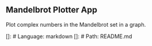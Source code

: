 ## Mandelbrot Plotter App

Plot complex numbers in the Mandelbrot set in a graph.

[]: # Language: markdown
[]: # Path: README.md